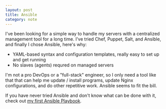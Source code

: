 ```yaml
---
layout: post
title: Ansible
category: note
---
```


I've been looking for a simple way to handle my servers with a centralized management tool for a long time. I've tried Chef, Puppet, Salt, and Ansible, and finally I chose Ansible, here's why:

- YAML-based syntax and configuration templates, really easy to set up and get running
- No slaves (agents) requred on managed servers

I'm not a pro DevOps or a "full-stack" engineer, so I only need a tool like that that can help me update / install programs, update Nginx configurations, and do other repetitive work. Ansible seems to fit the bill.

If you have never tried Ansible and don't know what can be done with it, check out [my first Ansible Playbook](https://github.com/sparanoid/ansible-shadowsocks).
